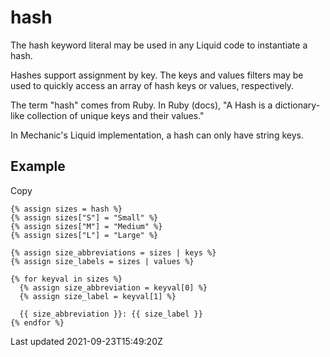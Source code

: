 # hash

The hash keyword literal may be used in any Liquid code to instantiate a hash.

Hashes support assignment by key. The keys and values filters may be used to quickly access an array of hash keys or values, respectively.

The term "hash" comes from Ruby. In Ruby (docs), "A Hash is a dictionary-like collection of unique keys and their values."

In Mechanic's Liquid implementation, a hash can only have string keys.

## Example

Copy

    {% assign sizes = hash %}
    {% assign sizes["S"] = "Small" %}
    {% assign sizes["M"] = "Medium" %}
    {% assign sizes["L"] = "Large" %}
    
    {% assign size_abbreviations = sizes | keys %}
    {% assign size_labels = sizes | values %}
    
    {% for keyval in sizes %}
      {% assign size_abbreviation = keyval[0] %}
      {% assign size_label = keyval[1] %}
    
      {{ size_abbreviation }}: {{ size_label }}
    {% endfor %}

Last updated 2021-09-23T15:49:20Z